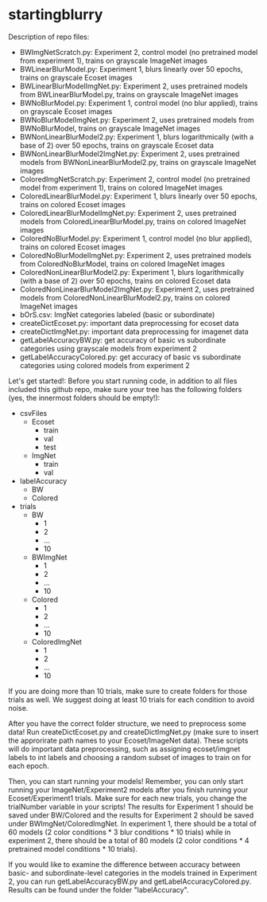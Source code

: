 # startingblurry

Description of repo files:
- BWImgNetScratch.py: Experiment 2, control model (no pretrained model from
  experiment 1), trains on grayscale ImageNet images
- BWLinearBlurModel.py: Experiment 1, blurs linearly over 50 epochs, trains on
  grayscale Ecoset images
- BWLinearBlurModelImgNet.py: Experiment 2, uses pretrained models from
  BWLinearBlurModel.py, trains on grayscale ImageNet images
- BWNoBlurModel.py: Experiment 1, control model (no blur applied), trains on
  grayscale Ecoset images
- BWNoBlurModelImgNet.py: Experiment 2, uses pretrained models from
  BWNoBlurModel, trains on grayscale ImageNet images
- BWNonLinearBlurModel2.py: Experiment 1, blurs logarithmically (with a base of
  2) over 50 epochs, trains on grayscale Ecoset data
- BWNonLinearBlurModel2ImgNet.py: Experiment 2, uses pretrained models from
  BWNonLinearBlurModel2.py, trains on grayscale ImageNet images
- ColoredImgNetScratch.py: Experiment 2, control model (no pretrained model from
  experiment 1), trains on colored ImageNet images
- ColoredLinearBlurModel.py: Experiment 1, blurs linearly over 50 epochs, trains on
  colored Ecoset images
- ColoredLinearBlurModelImgNet.py: Experiment 2, uses pretrained models from
  ColoredLinearBlurModel.py, trains on colored ImageNet images
- ColoredNoBlurModel.py: Experiment 1, control model (no blur applied), trains on
  colored Ecoset images
- ColoredNoBlurModelImgNet.py: Experiment 2, uses pretrained models from
  ColoredNoBlurModel, trains on colored ImageNet images
- ColoredNonLinearBlurModel2.py: Experiment 1, blurs logarithmically (with a base of
  2) over 50 epochs, trains on colored Ecoset data
- ColoredNonLinearBlurModel2ImgNet.py: Experiment 2, uses pretrained models from
  ColoredNonLinearBlurModel2.py, trains on colored ImageNet images
- bOrS.csv: ImgNet categories labeled (basic or subordinate)
- createDictEcoset.py: important data preprocessing for ecoset data
- createDictImgNet.py: important data preprocessing for imagenet data
- getLabelAccuracyBW.py: get accuracy of basic vs subordinate categories using
  grayscale models from experiment 2
- getLabelAccuracyColored.py: get accuracy of basic vs subordinate categories
  using colored models from experiment 2

Let's get started!:
Before you start running code, in addition to all files included this github
repo, make sure your tree has the following folders (yes, the innermost folders
should be empty!):

- csvFiles
  - Ecoset
    - train
    - val
    - test  
  - ImgNet
    - train
    - val
- labelAccuracy
  - BW
  - Colored
- trials
  - BW
    - 1
    - 2
    - ...
    - 10
  - BWImgNet
    - 1
    - 2
    - ...
    - 10
  - Colored
    - 1
    - 2
    - ...
    - 10
  - ColoredImgNet
    - 1
    - 2
    - ...
    - 10

If you are doing more than 10 trials, make sure to create folders for those
trials as well. We suggest doing at least 10 trials for each condition to avoid
noise.

After you have the correct folder structure, we need to preprocess some data!
Run createDictEcoset.py and createDictImgNet.py (make sure to insert the
approrirate path names to your Ecoset/ImageNet data). These scripts will do
important data preprocessing, such as assigning ecoset/imgnet labels to int
labels and choosing a random subset of images to train on for each epoch.

Then, you can start running your models! Remember, you can only start running
your ImageNet/Experiment2 models after you finish running your
Ecoset/Experiment1 trials. Make sure for each new trials, you change the
trialNumber variable in your scripts! The results for Experiment 1 should be
saved under BW/Colored and the results for Experiment 2 should be saved under
BWImgNet/ColoredImgNet. In experiment 1, there should be a total of 60 models (2
color conditions * 3 blur conditions * 10 trials) while in experiment 2, there
should be a total of 80 models (2 color conditions * 4 pretrained model
conditions * 10 trials).

If you would like to examine the difference between accuracy between basic-
and subordinate-level categories in the models trained in Experiment 2, you
can run getLabelAccuracyBW.py and getLabelAccuracyColored.py. Results can be
found under the folder "labelAccuracy".
